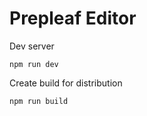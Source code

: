 # Prepleaf Editor

Dev server

```
npm run dev
```

Create build for distribution

```
npm run build
```
